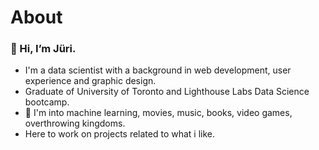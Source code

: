 # About
### 👋 Hi, I’m Jüri.

- I'm a data scientist with a background in web development, user experience and graphic design.
- Graduate of University of Toronto and Lighthouse Labs Data Science bootcamp.
- 💞️ I'm into machine learning, movies, music, books, video games, overthrowing kingdoms.
- Here to work on projects related to what i like.
